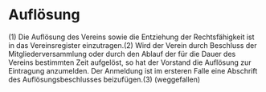 # Auflösung

(1) Die Auflösung des Vereins sowie die Entziehung der Rechtsfähigkeit ist in das Vereinsregister einzutragen.(2) Wird der Verein durch Beschluss der Mitgliederversammlung oder durch den Ablauf der für die Dauer des Vereins bestimmten Zeit aufgelöst, so hat der Vorstand die Auflösung zur Eintragung anzumelden. Der Anmeldung ist im ersteren Falle eine Abschrift des Auflösungsbeschlusses beizufügen.(3) (weggefallen) 

